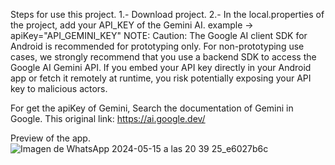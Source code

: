 Steps for use this project.
1.- Download project.
2.- In the local.properties of the project, add your API_KEY of the Gemini AI.
example -> apiKey="API_GEMINI_KEY"
NOTE:
Caution: The Google AI client SDK for Android is recommended for 
prototyping only. For non-prototyping use cases, 
we strongly recommend that you use a backend SDK to access the Google AI Gemini API. 
If you embed your API key directly in your Android app or fetch it remotely at runtime,
you risk potentially exposing your API key to malicious actors.

For get the apiKey of Gemini, Search the documentation of Gemini in Google.
This original link: https://ai.google.dev/

Preview of the app.
![Imagen de WhatsApp 2024-05-15 a las 20 39 25_e6027b6c](https://github.com/hayrum/BotChatWithGeminiAI/assets/16212114/b383b978-1d45-41a2-8b78-c9addb56433a)
